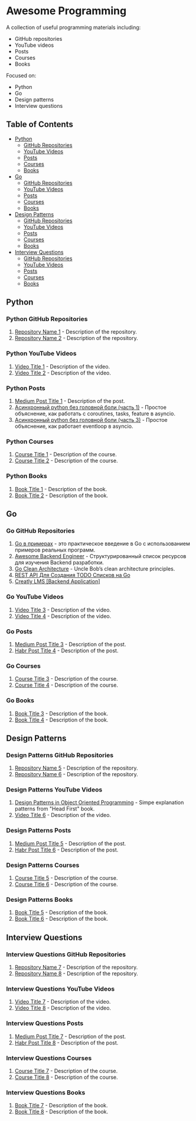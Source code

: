 # Awesome Programming

A collection of useful programming materials including:

- GitHub repositories
- YouTube videos
- Posts
- Courses
- Books

Focused on:

- Python
- Go
- Design patterns
- Interview questions

## Table of Contents
- [Python](#python)
  - [GitHub Repositories](#python-github-repositories)
  - [YouTube Videos](#python-youtube-videos)
  - [Posts](#python-posts)
  - [Courses](#python-courses)
  - [Books](#python-books)
- [Go](#go)
  - [GitHub Repositories](#go-github-repositories)
  - [YouTube Videos](#go-youtube-videos)
  - [Posts](#go-posts)
  - [Courses](#go-courses)
  - [Books](#go-books)
- [Design Patterns](#design-patterns)
  - [GitHub Repositories](#design-patterns-github-repositories)
  - [YouTube Videos](#design-patterns-youtube-videos)
  - [Posts](#design-patterns-posts)
  - [Courses](#design-patterns-courses)
  - [Books](#design-patterns-books)
- [Interview Questions](#interview-questions)
  - [GitHub Repositories](#interview-questions-github-repositories)
  - [YouTube Videos](#interview-questions-youtube-videos)
  - [Posts](#interview-questions-posts)
  - [Courses](#interview-questions-courses)
  - [Books](#interview-questions-books)

## Python

### Python GitHub Repositories
1. [Repository Name 1](https://github.com/username/repo1) - Description of the repository.
2. [Repository Name 2](https://github.com/username/repo2) - Description of the repository.

### Python YouTube Videos
1. [Video Title 1](https://www.youtube.com/watch?v=example1) - Description of the video.
2. [Video Title 2](https://www.youtube.com/watch?v=example2) - Description of the video.

### Python Posts
1. [Medium Post Title 1](https://medium.com/@username/post1) - Description of the post.
2. [Асинхронный python без головной боли (часть 1)](https://habr.com/ru/articles/667630/) - Простое объяснение, как работать с coroutines, tasks, feature в asyncio.
3. [Асинхронный python без головной боли (часть 3)](https://habr.com/ru/articles/774582/) - Простое объяснение, как работает eventloop в asyncio.

### Python Courses
1. [Course Title 1](https://www.udemy.com/course/example1) - Description of the course.
2. [Course Title 2](https://www.coursera.org/learn/example2) - Description of the course.

### Python Books
1. [Book Title 1](https://www.amazon.com/dp/example1) - Description of the book.
2. [Book Title 2](https://www.amazon.com/dp/example2) - Description of the book.

## Go

### Go GitHub Repositories
1. [Go в примерах](https://gobyexample.com.ru/) - это практическое введение в Go с использованием примеров реальных программ.
2. [Awesome Backend Engineer](https://github.com/zhashkevych/awesome-backend) - Структурированный список ресурсов для изучения Backend разработки.
3. [Go Clean Architecture](https://github.com/zhashkevych/go-clean-architecture) - Uncle Bob’s clean architecture principles.
4. [REST API Для Создания TODO Списков на Go](https://github.com/zhashkevych/todo-app)
5. [Creatly LMS [Backend Application]](https://github.com/Creatly/creatly-backend)

### Go YouTube Videos
1. [Video Title 3](https://www.youtube.com/watch?v=example3) - Description of the video.
2. [Video Title 4](https://www.youtube.com/watch?v=example4) - Description of the video.

### Go Posts
1. [Medium Post Title 3](https://medium.com/@username/post3) - Description of the post.
2. [Habr Post Title 4](https://habr.com/en/post/4) - Description of the post.

### Go Courses
1. [Course Title 3](https://www.udemy.com/course/example3) - Description of the course.
2. [Course Title 4](https://www.coursera.org/learn/example4) - Description of the course.

### Go Books
1. [Book Title 3](https://www.amazon.com/dp/example3) - Description of the book.
2. [Book Title 4](https://www.amazon.com/dp/example4) - Description of the book.

## Design Patterns

### Design Patterns GitHub Repositories
1. [Repository Name 5](https://github.com/username/repo5) - Description of the repository.
2. [Repository Name 6](https://github.com/username/repo6) - Description of the repository.

### Design Patterns YouTube Videos
1. [Design Patterns in Object Oriented Programming](https://www.youtube.com/playlist?list=PLrhzvIcii6GNjpARdnO4ueTUAVR9eMBpc) - Simpe explanation patterns from "Head First" book.
2. [Video Title 6](https://www.youtube.com/watch?v=example6) - Description of the video.

### Design Patterns Posts
1. [Medium Post Title 5](https://medium.com/@username/post5) - Description of the post.
2. [Habr Post Title 6](https://habr.com/en/post/6) - Description of the post.

### Design Patterns Courses
1. [Course Title 5](https://www.udemy.com/course/example5) - Description of the course.
2. [Course Title 6](https://www.coursera.org/learn/example6) - Description of the course.

### Design Patterns Books
1. [Book Title 5](https://www.amazon.com/dp/example5) - Description of the book.
2. [Book Title 6](https://www.amazon.com/dp/example6) - Description of the book.

## Interview Questions

### Interview Questions GitHub Repositories
1. [Repository Name 7](https://github.com/username/repo7) - Description of the repository.
2. [Repository Name 8](https://github.com/username/repo8) - Description of the repository.

### Interview Questions YouTube Videos
1. [Video Title 7](https://www.youtube.com/watch?v=example7) - Description of the video.
2. [Video Title 8](https://www.youtube.com/watch?v=example8) - Description of the video.

### Interview Questions Posts
1. [Medium Post Title 7](https://medium.com/@username/post7) - Description of the post.
2. [Habr Post Title 8](https://habr.com/en/post/8) - Description of the post.

### Interview Questions Courses
1. [Course Title 7](https://www.udemy.com/course/example7) - Description of the course.
2. [Course Title 8](https://www.coursera.org/learn/example8) - Description of the course.

### Interview Questions Books
1. [Book Title 7](https://www.amazon.com/dp/example7) - Description of the book.
2. [Book Title 8](https://www.amazon.com/dp/example8) - Description of the book.

